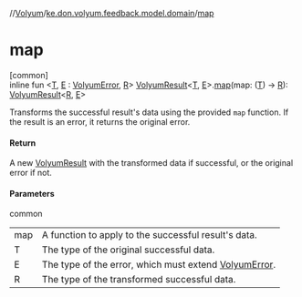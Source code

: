 //[Volyum](../../index.md)/[ke.don.volyum.feedback.model.domain](index.md)/[map](map.md)

# map

[common]\
inline fun &lt;[T](map.md), [E](map.md) : [VolyumError](-volyum-error/index.md), [R](map.md)&gt; [VolyumResult](-volyum-result/index.md)&lt;[T](map.md), [E](map.md)&gt;.[map](map.md)(map: ([T](map.md)) -&gt; [R](map.md)): [VolyumResult](-volyum-result/index.md)&lt;[R](map.md), [E](map.md)&gt;

Transforms the successful result's data using the provided `map` function. If the result is an error, it returns the original error.

#### Return

A new [VolyumResult](-volyum-result/index.md) with the transformed data if successful, or the original error if not.

#### Parameters

common

| | |
|---|---|
| map | A function to apply to the successful result's data. |
| T | The type of the original successful data. |
| E | The type of the error, which must extend [VolyumError](-volyum-error/index.md). |
| R | The type of the transformed successful data. |